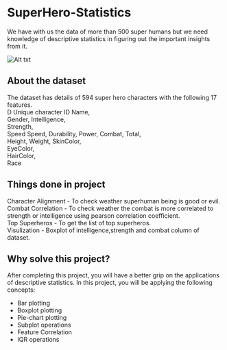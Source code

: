 # SuperHero-Statistics
We have with us the data of more than 500 super humans but we need  knowledge of descriptive statistics in figuring out the important insights from it.<br/>

![Alt txt](https://i.ytimg.com/vi/CmNgOJYgM5I/maxresdefault.jpg)

## About the dataset
The dataset has details of 594 super hero characters with the following 17 features.<br/>
D	Unique character ID
Name,	
Gender,
Intelligence,	
Strength,	
Speed	Speed,
Durability,	
Power,
Combat,	
Total,	
Height,	
Weight,	
SkinColor,	
EyeColor,	
HairColor,	
Race

## Things done in project
Character Alignment - To check weather superhuman being is good or evil.<br/>
Combat Correlation - To check weather the combat is more correlated to strength or intelligence using pearson correlation coefficient.<br/>
Top Superheros - To get the list of top superheros.<br/>
Visulization - Boxplot of intelligence,strength and combat column of dataset.

## Why solve this project?
After completing this project, you will have a better grip on the applications of descriptive statistics. In this project, you will be applying the following concepts:<br/>
* Bar plotting
* Boxplot plotting
* Pie-chart plotting
* Subplot operations
* Feature Correlation
* IQR operations
